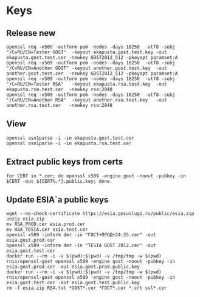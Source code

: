 Keys
====

Release new
-----------

    openssl req -x509 -outform pem -nodes -days 18250  -utf8 -subj "/C=RU/CN=Tester GOST"  -keyout ekapusta.gost.test.key -out ekapusta.gost.test.cer -newkey GOST2012_512 -pkeyopt paramset:A
    openssl req -x509 -outform pem -nodes -days 18250  -utf8 -subj "/C=RU/CN=Another GOST" -keyout another.gost.test.key  -out another.gost.test.cer  -newkey GOST2012_512 -pkeyopt paramset:A
    openssl req -x509 -outform pem -nodes -days 18250  -utf8 -subj "/C=RU/CN=Tester RSA"   -keyout ekapusta.rsa.test.key  -out ekapusta.rsa.test.cer  -newkey rsa:2048
    openssl req -x509 -outform pem -nodes -days 18250  -utf8 -subj "/C=RU/CN=Another RSA"  -keyout another.rsa.test.key   -out another.rsa.test.cer   -newkey rsa:2048

View
----

    openssl asn1parse -i -in ekapusta.gost.test.cer
    openssl asn1parse -i -in ekapusta.rsa.test.cer


Extract public keys from certs
------------------------------

    for CERT in *.cer; do openssl x509 -engine gost -noout -pubkey -in $CERT -out ${CERT%.*}.public.key; done


Update ESIA`a public keys
-------------------------

```
wget --no-check-certificate https://esia.gosuslugi.ru/public/esia.zip
unzip esia.zip
mv RSA_PROD.cer esia.prod.cer
mv RSA_TESIA.cer esia.test.cer
openssl x509 -inform der -in "ГОСТ+ПРОД+24-25.cer" -out esia.gost.prod.cer
openssl x509 -inform der -in "TESIA GOST 2012.cer" -out esia.gost.test.cer
docker run --rm -i -v $(pwd):$(pwd) -v /tmp/tmp -w $(pwd) rnix/openssl-gost openssl x509 -engine gost -noout -pubkey -in esia.gost.prod.cer -out esia.gost.prod.public.key
docker run --rm -i -v $(pwd):$(pwd) -v /tmp/tmp -w $(pwd) rnix/openssl-gost openssl x509 -engine gost -noout -pubkey -in esia.gost.test.cer -out esia.gost.test.public.key
rm -f esia.zip RSA.txt *GOST*.cer *ГОСТ*.cer *.crt ssl*.cer
```